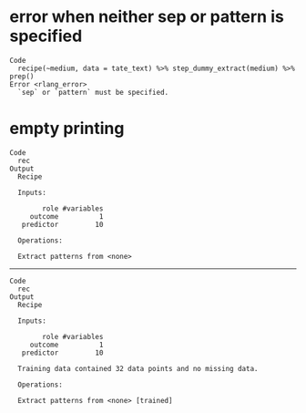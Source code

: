 # error when neither sep or pattern is specified

    Code
      recipe(~medium, data = tate_text) %>% step_dummy_extract(medium) %>% prep()
    Error <rlang_error>
      `sep` or `pattern` must be specified.

# empty printing

    Code
      rec
    Output
      Recipe
      
      Inputs:
      
            role #variables
         outcome          1
       predictor         10
      
      Operations:
      
      Extract patterns from <none>

---

    Code
      rec
    Output
      Recipe
      
      Inputs:
      
            role #variables
         outcome          1
       predictor         10
      
      Training data contained 32 data points and no missing data.
      
      Operations:
      
      Extract patterns from <none> [trained]


